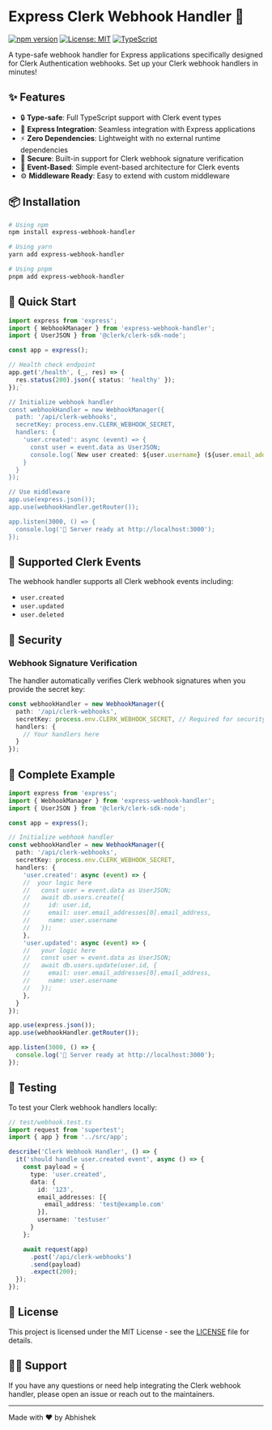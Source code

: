 # Express Clerk Webhook Handler 🚀

[![npm version](https://badge.fury.io/js/express-webhook-handler.svg)](https://badge.fury.io/js/express-webhook-handler)
[![License: MIT](https://img.shields.io/badge/License-MIT-yellow.svg)](https://opensource.org/licenses/MIT)
[![TypeScript](https://badges.frapsoft.com/typescript/code/typescript.svg?v=101)](https://github.com/ellerbrock/typescript-badges/)

A type-safe webhook handler for Express applications specifically designed for Clerk Authentication webhooks. Set up your Clerk webhook handlers in minutes!

## ✨ Features

- 🔒 **Type-safe**: Full TypeScript support with Clerk event types
- 🚀 **Express Integration**: Seamless integration with Express applications
- ⚡ **Zero Dependencies**: Lightweight with no external runtime dependencies
- 🔐 **Secure**: Built-in support for Clerk webhook signature verification
- 🎯 **Event-Based**: Simple event-based architecture for Clerk events
- ⚙️ **Middleware Ready**: Easy to extend with custom middleware

## 📦 Installation

```bash
# Using npm
npm install express-webhook-handler

# Using yarn
yarn add express-webhook-handler

# Using pnpm
pnpm add express-webhook-handler
```

## 🚀 Quick Start

```typescript
import express from 'express';
import { WebhookManager } from 'express-webhook-handler';
import { UserJSON } from '@clerk/clerk-sdk-node';

const app = express();

// Health check endpoint
app.get('/health', (_, res) => {
  res.status(200).json({ status: 'healthy' });
});`

// Initialize webhook handler
const webhookHandler = new WebhookManager({
  path: '/api/clerk-webhooks',
  secretKey: process.env.CLERK_WEBHOOK_SECRET,
  handlers: {
    'user.created': async (event) => {
      const user = event.data as UserJSON;
      console.log(`New user created: ${user.username} (${user.email_addresses[0].email_address})`);
    }
  }
});

// Use middleware
app.use(express.json());
app.use(webhookHandler.getRouter());

app.listen(3000, () => {
  console.log('🚀 Server ready at http://localhost:3000');
});
```

## 📘 Supported Clerk Events

The webhook handler supports all Clerk webhook events including:

- `user.created`
- `user.updated`
- `user.deleted`
<!-- More coming soon -->

## 🔐 Security

### Webhook Signature Verification

The handler automatically verifies Clerk webhook signatures when you provide the secret key:

```typescript
const webhookHandler = new WebhookManager({
  path: '/api/clerk-webhooks',
  secretKey: process.env.CLERK_WEBHOOK_SECRET, // Required for security
  handlers: {
    // Your handlers here
  }
});
```

## 🎯 Complete Example

```typescript
import express from 'express';
import { WebhookManager } from 'express-webhook-handler';
import { UserJSON } from '@clerk/clerk-sdk-node';

const app = express();

// Initialize webhook handler
const webhookHandler = new WebhookManager({
  path: '/api/clerk-webhooks',
  secretKey: process.env.CLERK_WEBHOOK_SECRET,
  handlers: {
    'user.created': async (event) => {
    //  your logic here
    //   const user = event.data as UserJSON;
    //   await db.users.create({
    //     id: user.id,
    //     email: user.email_addresses[0].email_address,
    //     name: user.username
    //   });
    },
    'user.updated': async (event) => {
    //   your logic here
    //   const user = event.data as UserJSON;
    //   await db.users.update(user.id, {
    //     email: user.email_addresses[0].email_address,
    //     name: user.username
    //   });
    },
  }
});

app.use(express.json());
app.use(webhookHandler.getRouter());

app.listen(3000, () => {
  console.log('🚀 Server ready at http://localhost:3000');
});
```

## 🧪 Testing

To test your Clerk webhook handlers locally:

```typescript
// test/webhook.test.ts
import request from 'supertest';
import { app } from '../src/app';

describe('Clerk Webhook Handler', () => {
  it('should handle user.created event', async () => {
    const payload = {
      type: 'user.created',
      data: {
        id: '123',
        email_addresses: [{
          email_address: 'test@example.com'
        }],
        username: 'testuser'
      }
    };

    await request(app)
      .post('/api/clerk-webhooks')
      .send(payload)
      .expect(200);
  });
});
```

## 📝 License

This project is licensed under the MIT License - see the [LICENSE](LICENSE) file for details.

## 🙋‍♂️ Support

If you have any questions or need help integrating the Clerk webhook handler, please open an issue or reach out to the maintainers.

---

Made with ❤️ by Abhishek